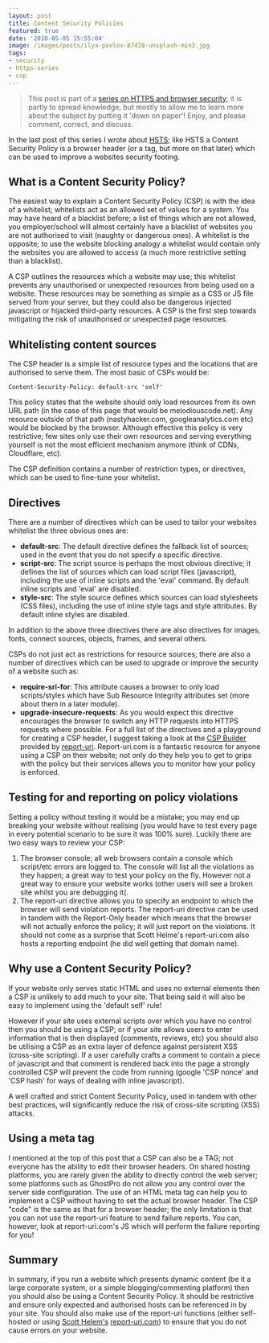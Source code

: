 ```yaml
---
layout: post
title: Content Security Policies
featured: true
date: '2018-05-05 15:55:04'
image: /images/posts/ilya-pavlov-87438-unsplash-min2.jpg
tags:
- security
- https-series
- csp
---
```



>This post is part of a [series on HTTPS and browser security](https://melodiouscode.net/tag/https-series/); it is partly to spread knowledge, but mostly to allow me to learn more about the subject by putting it 'down on paper'! Enjoy, and please comment, correct, and discuss.

In the last post of this series I wrote about [HSTS](https://melodiouscode.net/https-is-just-the-tip-of-the-sword/); like HSTS a Content Security Policy is a browser header (or a tag, but more on that later) which can be used to improve a websites security footing.

## What is a Content Security Policy?
The easiest way to explain a Content Security Policy (CSP) is with the idea of a whitelist; whitelists act as an allowed set of values for a system. You may have heard of a blacklist before; a list of things which are not allowed, you employer/school will almost certainly have a blacklist of websites you are not authorised to visit (naughty or dangerous ones). A whitelist is the opposite; to use the website blocking analogy a whitelist would contain only the websites you are allowed to access (a much more restrictive setting than a blacklist).

A CSP outlines the resources which a website may use; this whitelist prevents any unauthorised or unexpected resources from being used on a website. These resources may be something as simple as a CSS or JS file served from your server, but they could also be dangerous injected javascript or hijacked third-party resources. A CSP is the first step towards mitigating the risk of unauthorised or unexpected page resources.

## Whitelisting content sources
The CSP header is a simple list of resource types and the locations that are authorised to serve them. The most basic of CSPs would be:
<pre><code data-language="html">Content-Security-Policy: default-src 'self'</code></pre>

This policy states that the website should only load resources from its own URL path (in the case of this page that would be melodiouscode.net). Any resource outside of that path (nastyhacker.com, googleanalytics.com etc) would be blocked by the browser. Although effective this policy is very restrictive; few sites only use their own resources and serving everything yourself is not the most efficient mechanism anymore (think of CDNs, Cloudflare, etc).

The CSP definition contains a number of restriction types, or directives, which can be used to fine-tune your whitelist.
## Directives
There are a number of directives which can be used to tailor your websites whitelist the three obvious ones are:
+ **default-src**: The default directive defines the fallback list of sources; used in the event that you do not specify a specific directive.
+ **script-src**: The script source is perhaps the most obvious directive; it defines the list of sources which can load script files (javascript), including the use of inline scripts and the 'eval' command. By default inline scripts and 'eval' are disabled.
+ **style-src**: The style source defines which sources can load stylesheets (CSS files), including the use of inline style tags and style attributes. By default inline styles are disabled.

In addition to the above three directives there are also directives for images, fonts, connect sources, objects, frames, and several others.

CSPs do not just act as restrictions for resource sources; there are also a number of directives which can be used to upgrade or improve the security of a website such as:
+ **require-sri-for**: This attribute causes a browser to only load scripts/styles which have Sub Resource Integrity attributes set (more about them in a later module).
+ **upgrade-insecure-requests**: As you would expect this directive encourages the browser to switch any HTTP requests into HTTPS requests where possible.
For a full list of the directives and a playground for creating a CSP header, I suggest taking a look at the [CSP Builder](https://report-uri.com/home/generate) provided by [report-uri](https://report-uri.com). Report-uri.com is a fantastic resource for anyone using a CSP on their website; not only do they help you to get to grips with the policy but their services allows you to monitor how your policy is enforced.

## Testing for and reporting on policy violations
Setting a policy without testing it would be a mistake; you may end up breaking your website without realising (you would have to test every page in every potential scenario to be sure it was 100% sure). Luckily there are two easy ways to review your CSP:

1. The browser console; all web browsers contain a console which script/etc errors are logged to.  The console will list all the violations as they happen; a great way to test your policy on the fly. However not a great way to ensure your website works (other users will see a broken site whilst you are debugging it(.
2. The report-uri directive allows you to specify an endpoint to which the browser will send violation reports. The report-uri directive can be used in tandem with the Report-Only header which means that the browser will not actually enforce the policy; it will just report on the violations. It should not come as a surprise that Scott Helme's report-uri.com also hosts a reporting endpoint (he did well getting that domain name).

## Why use a Content Security Policy?
If your website only serves static HTML and uses no external elements then a CSP is unlikely to add much to your site. That being said it will also be easy to implement using the 'default self' rule!

However if your site uses external scripts over which you have no control then you should be using a CSP; or if your site allows users to enter information that is then displayed (comments, reviews, etc) you should also be utilising a CSP as an extra layer of defence against persistent XSS (cross-site scripting). If a user carefully crafts a comment to contain a piece of javascript and that comment is rendered back into the page a strongly controlled CSP will prevent the code from running (google 'CSP nonce' and 'CSP hash' for ways of dealing with inline javascript).

A well crafted and strict Content Security Policy, used in tandem with other best practices, will significantly reduce the risk of cross-site scripting (XSS) attacks.

## Using a meta tag
I mentioned at the top of this post that a CSP can also be a TAG; not everyone has the ability to edit their browser headers. On shared hosting platforms, you are rarely given the ability to directly control the web server; some platforms such as GhostPro do not allow you any control over the server side configuration. The use of an HTML meta tag can help you to implement a CSP without having to set the actual browser header. The CSP "code" is the same as that for a browser header; the only limitation is that you can not use the report-uri feature to send failure reports. You can, however, look at report-uri.com's JS which will perform the failure reporting for you!

## Summary
In summary, if you run a website which presents dynamic content (be it a large corporate system, or a simple blogging/commenting platform) then you should also be using a Content Security Policy. It should be restrictive and ensure only expected and authorised hosts can be referenced in by your site. You should also make use of the report-uri functions (either self-hosted or using [Scott Helem's](https://scotthelme.co.uk/) [report-uri.com](https://report-uri.com)) to ensure that you do not cause errors on your website.